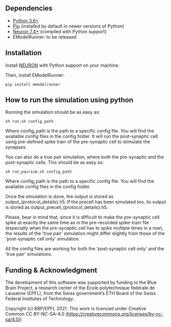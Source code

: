 ## Dependencies

- [Python 3.6+](https://www.python.org/downloads/release/python-360/)
- [Pip](https://pip.pypa.io) (installed by default in newer versions of Python)
- [Neuron 7.4+](http://neuron.yale.edu/) (compiled with Python support)
- EModelRunner: to be released

## Installation

Install [NEURON](http://neuron.yale.edu/) with Python support on your machine.

Then, install EModelRunner:

    pip install emodelrunner

## How to run the simulation using python

Running the simulation should be as easy as:

    sh run.sh config_path

Where config_path is the path to a specific config file. You will find the available config files in the config folder.
It will run the post-synaptic cell using pre-defined spike train of the pre-synaptic cell to stimulate the synapses.

You can also do a true pair simulation, where both the pre-synaptic and the post-synaptic cells. 
This should be as easy as:

    sh run_pairsim.sh config_path

Where config_path is the path to a specific config file. You will find the available config files in the config folder.

Once the simulation is done, the output is stored as output_{protocol_details}.h5.
If the precell has been simulated too, its output is stored as output_precell_{protocol_details}.h5.

Please, bear in mind that, since it is difficult to make the pre-synaptic cell spike at exactly the same time as in the pre-recorded spike-train file
(especially when the pre-synaptic cell has to spike multiple times in a row),
the results of the 'true pair' simulation might differ slightly from those of the 'post-synaptic cell only' simulation.

All the config files are working for both the 'post-synaptic cell only' and the 'true pair' simulations.

## Funding & Acknowledgment

The development of this software was supported by funding to the Blue Brain Project, a research center of the École polytechnique fédérale de Lausanne (EPFL), from the Swiss government’s ETH Board of the Swiss Federal Institutes of Technology.

Copyright (c) BBP/EPFL 2021. This work is licenced under Creative Common CC BY-NC-SA-4.0 (https://creativecommons.org/licenses/by-nc-sa/4.0/)
